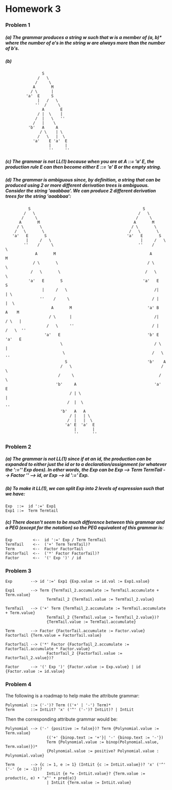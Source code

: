 # Homework 3

### Problem 1

##### (a) The grammar produces a string w such that w is a member of (a, b)* where the number of a's in the string w are always more than the number of b's.

##### (b) 
```
                S
              /   \
             /     \ 
            A       M
           / \      |
         'a'  E     S
              |   /   \
             ''  /     \
                A       E
              / |  \    |
             /  |   \   '' 
            /   |    \     
          'b'   A     A
               / \    | \
              /   \   |  \
            'a'    E 'a'  E
                   |      |
                   ''     ''
```

##### (c) The grammar is not LL(1) because when you are at A ::= 'a' E, the production rule E can then become either E ::= 'a' B or the empty string. 

##### (d) The grammar is ambiguous since, by definition, a string that can be produced using 2 or more different derivation trees is ambiguous. Consider the string 'aaabbaa'. We can produce 2 different derivation trees for the string 'aaabbaa':
```
          S                                                 S
        /   \                                             /   \   
       /     \                                           /     \ 
      A       M                                         A       M
     / \       \                                       / \       \   
    /   \       \                                     /   \       \  
   'a'   E       S                                   'a'   E       S   
         |     /   \                                       |     /   \ 
        ''    /     \                                     ''    /     \
             A       M                                         A       M
            / \       \                                       / \       \
           /   \       \                                     /   \       \
          'a'   E       S                                   'a'   E       S
                |     /   \                                      /|       | \ 
               ''    /     \                                    / |       |  \
                    A       M                                 'a' B       A    M
                   / \      |                                    /|      / \   |   
                  /   \     ''                                  / |     /   \  ''       
                 'a'   E                                      'b' E   'a'   E
                        \                                        / \         |
                         \                                      /   \        ''
                          S                                   'b'    A
                        /   \                                       / \ 
                       /     \                                     /   \
                      'b'     A                                  'a'    E
                            / | \                                       |
                           /  |  \                                      ''
                        'b'   A   A
                            / |   | \
                           /  |   |  \
                          'a' E  'a'  E
                              |       |
                              ''      ''
```

### Problem 2

##### (a) The grammar is not LL(1) since if at an id, the production can be expanded to either just the id or to a declaration/assignment (or whatever the ':='' Exp does). In other words, the Exp can be Exp --> Term TermTail --> Factor '' --> id, or Exp --> id ':=' Exp.


##### (b) To make it LL(1), we can split Exp into 2 levels of expression such that we have: 
```
Exp  ::=  id ':=' Exp1
Exp1 ::=  Term Termtail
```

##### (c) There doesn't seem to be much difference between this grammar and a PEG (except for the notation) so the PEG equivalent of this grammar is:
```
Exp         <--  id ':=' Exp / Term TermTail
TermTail    <--  ('+' Term TermTail)?
Term        <--  Factor FactorTail
FactorTail  <--  ('*' Factor FactorTail)?
Factor      <--  '(' Exp ')' / id
```

### Problem 3
```
Exp        --> id ':=' Exp1 {Exp.value := id.val := Exp1.value}

Exp1       --> Term {TermTail_2.accumulate := TermTail.accumulate + Term.value} 
                  TermTail_2 {TermTail.value := TermTail_2.value}

TermTail   --> ('+' Term {TermTail_2.accumulate := TermTail.accumulate + Term.value} 
                  TermTail_2 {TermTail.value := TermTail_2.value})?
                  {TermTail.value := TermTail.accumulate}

Term       --> Factor {FactorTail.accumulate := Factor.value} FactorTail {Term.value = FactorTail.value}

FactorTail --> ('*' Factor {FactorTail_2.accumulate := FactorTail.accumulate * Factor.value} 
                  FactorTail_2 {FactorTail.value := FactorTail_2.value})?
                  
Factor     --> '(' Exp ')' {Factor.value := Exp.value} | id {Factor.value := id.value}
```

### Problem 4
The following is a roadmap to help make the attribute grammar:
```
Polynomial ::= ('-')? Term (('+' | '-') Term)*
Term       ::= IntLit? 'x' ('^' ('-')? IntLit)? | IntLit
```

Then the corresponding attribute grammar would be:
```
Polynomial --> ('-' {positive := false})? Term {Polynomial.value := Term.value}
                  (('+' {binop.text := '+'}| '-' {binop.text := '-'}) 
                  Term {Polynomial.value := binop(Polynomial.value, Term.value)})*
                  {Polynomial.value := positive? Polynomial.value : Polynomial.value}

Term       --> {c := 1, e := 1} (IntLit {c := IntLit.value})? 'x' ('^' ('-' {e := -1})?
                  IntLit {e *= -IntLit.value}? {Term.value := product(c, e) • 'x^' • pred(e)}
                  | IntLit {Term.value := IntLit.value}
```